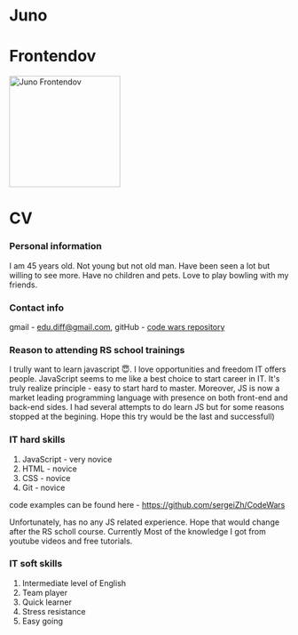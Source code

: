 # Juno
# Frontendov
<img src="https://media.fromthegrapevine.com/assets/images/2017/1/jeff-bridges-dude.jpg.839x0_q71_crop-scale.jpg" width="200" height="200" alt="Juno Frontendov">

# CV


### Personal information
I am 45 years old. Not young but not old man. Have been seen a lot but willing to see more. Have no children and pets. Love to play bowling with my friends.

### Contact info
gmail - edu.diff@gmail.com, gitHub - [code wars repository](https://github.com/sergeiZh/CodeWars)

### Reason to attending RS school trainings
I trully want to learn javascript :innocent:. 
I love opportunities and freedom IT offers people. 
JavaScript seems to me like a best choice to start career in IT. It's truly realize principle - easy to start hard to master.
Moreover, JS is now a market leading
programming language with presence on both front-end and back-end sides.
I had several attempts to do learn JS but for some reasons stopped at the begining. 
 Hope this try would be the last and successfull)
 
###  IT hard skills
1.  JavaScript - very novice
2. HTML - novice
3. CSS - novice
4. Git - novice

code examples can be found here - https://github.com/sergeiZh/CodeWars

Unfortunately, has no any JS related experience. Hope that would change after the RS scholl course.
Currently Most of the knowledge I got from youtube videos and free tutorials.  

### IT soft skills
1. Intermediate level of English
2. Team player
3. Quick learner
4. Stress resistance
5. Easy going